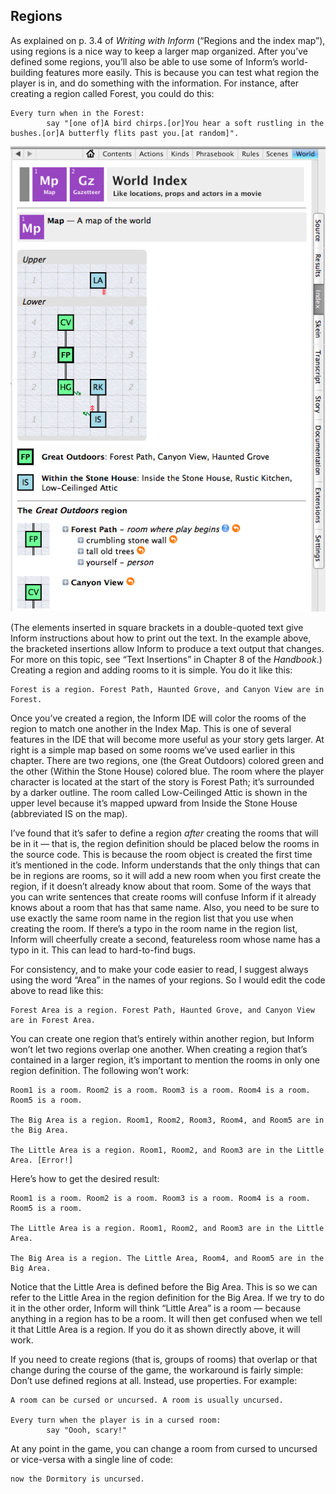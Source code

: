 ## Regions

As explained on p. 3.4 of _Writing with Inform_ (“Regions and the index map”), using regions is a nice way to keep a larger map organized. After you’ve defined some regions, you’ll also be able to use some of Inform’s world-building features more easily. This is because you can test what region the player is in, and do something with the information. For instance, after creating a region called Forest, you could do this:

```inform7
Every turn when in the Forest:
        say "[one of]A bird chirps.[or]You hear a soft rustling in the bushes.[or]A butterfly flits past you.[at random]".
```

![](../assets/graphics48.png)

(The elements inserted in square brackets in a double-quoted text give Inform instructions about how to print out the text. In the example above, the bracketed insertions allow Inform to produce a text output that changes. For more on this topic, see “Text Insertions” in Chapter 8 of the _Handbook_.) Creating a region and adding rooms to it is simple. You do it like this:

```inform7
Forest is a region. Forest Path, Haunted Grove, and Canyon View are in Forest.
```

Once you’ve created a region, the Inform IDE will color the rooms of the region to match one another in the Index Map. This is one of several features in the IDE that will become more useful as your story gets larger. At right is a simple map based on some rooms we’ve used earlier in this chapter. There are two regions, one (the Great Outdoors) colored green and the other (Within the Stone House) colored blue. The room where the player character is located at the start of the story is Forest Path; it’s surrounded by a darker outline. The room called Low-Ceilinged Attic is shown in the upper level because it’s mapped upward from Inside the Stone House (abbreviated IS on the map).

I’ve found that it’s safer to define a region _after_ creating the rooms that will be in it — that is, the region definition should be placed below the rooms in the source code. This is because the room object is created the first time it’s mentioned in the code. Inform understands that the only things that can be in regions are rooms, so it will add a new room when you first create the region, if it doesn’t already know about that room. Some of the ways that you can write sentences that create rooms will confuse Inform if it already knows about a room that has that same name. Also, you need to be sure to use exactly the same room name in the region list that you use when creating the room. If there’s a typo in the room name in the region list, Inform will cheerfully create a second, featureless room whose name has a typo in it. This can lead to hard-to-find bugs.

For consistency, and to make your code easier to read, I suggest always using the word “Area” in the names of your regions. So I would edit the code above to read like this:

```inform7
Forest Area is a region. Forest Path, Haunted Grove, and Canyon View are in Forest Area.
```

You can create one region that’s entirely within another region, but Inform won’t let two regions overlap one another. When creating a region that’s contained in a larger region, it’s important to mention the rooms in only one region definition. The following won’t work:

```inform7
Room1 is a room. Room2 is a room. Room3 is a room. Room4 is a room. Room5 is a room.

The Big Area is a region. Room1, Room2, Room3, Room4, and Room5 are in the Big Area.

The Little Area is a region. Room1, Room2, and Room3 are in the Little Area. [Error!]
```

Here’s how to get the desired result:

```inform7
Room1 is a room. Room2 is a room. Room3 is a room. Room4 is a room. Room5 is a room.

The Little Area is a region. Room1, Room2, and Room3 are in the Little Area.

The Big Area is a region. The Little Area, Room4, and Room5 are in the Big Area.
```

Notice that the Little Area is defined before the Big Area. This is so we can refer to the Little Area in the region definition for the Big Area. If we try to do it in the other order, Inform will think “Little Area” is a room — because anything in a region has to be a room. It will then get confused when we tell it that Little Area is a region. If you do it as shown directly above, it will work.

If you need to create regions (that is, groups of rooms) that overlap or that change during the course of the game, the workaround is fairly simple: Don’t use defined regions at all. Instead, use properties. For example:

```inform7
A room can be cursed or uncursed. A room is usually uncursed.

Every turn when the player is in a cursed room:
        say "Oooh, scary!"
```

At any point in the game, you can change a room from cursed to uncursed or vice-versa with a single line of code:

```inform7
now the Dormitory is uncursed.
```
